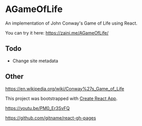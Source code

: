 # AGameOfLife

An implementation of John Conway's Game of Life using React.

You can try it here: https://zaini.me/AGameOfLife/

## Todo

* Change site metadata

## Other

https://en.wikipedia.org/wiki/Conway%27s_Game_of_Life

This project was bootstrapped with [Create React App](https://github.com/facebook/create-react-app).

https://youtu.be/PM0_Er3SvFQ

https://github.com/gitname/react-gh-pages
